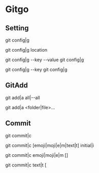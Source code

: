 # Gitgo

## Setting

<!-- open config with $EDITOR -->
git config|g
<!-- open config location -->
git config|g location
<!-- set config by key and value -->
git config|g --key <key> --value <value>
git config|g <key> <value>
<!-- get config by key -->
git config|g --key <key>
git config|g <key>

## GitAdd

<!-- add every changes -->
git add|a all|--all
<!-- add only input folders|files -->
git add|a <folder|file>...

## Commit

<!-- open commitment prompt -->
git commit|c
<!-- commit with default inital commit -->
git commit|c [emoji|moji|e|m|text|t] initial|i
<!-- change commit with emoji -->
git commit|c emoji|moji|e|m [<message>]
<!-- change commit with text -->
git commit|c text|t [<title>] [<message>]

## Push

<!-- push code and create upstream -->
git push|p setting|s [--force|-f] [<branch>]
<!-- push code -->
git push|p [--force|-f] [<branch>]

## Pull

<!-- pull code -->
git pull|P [--force|-f] [<branch>]